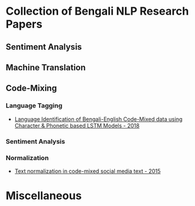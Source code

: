# Collection of Bengali NLP Research Papers 

## Sentiment Analysis

## Machine Translation

## Code-Mixing

### Language Tagging

* [Language Identification of Bengali-English Code-Mixed data using Character & Phonetic based LSTM Models - 2018](https://arxiv.org/abs/1803.03859) 

### Sentiment Analysis

### Normalization

* [Text normalization in code-mixed social media text - 2015](http://ieeexplore.ieee.org/abstract/document/7232908/)

# Miscellaneous
